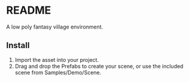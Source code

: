 # README

A low poly fantasy village environment.

## Install

1. Import the asset into your project.
2. Drag and drop the Prefabs to create your scene, or use the included scene from Samples/Demo/Scene.
